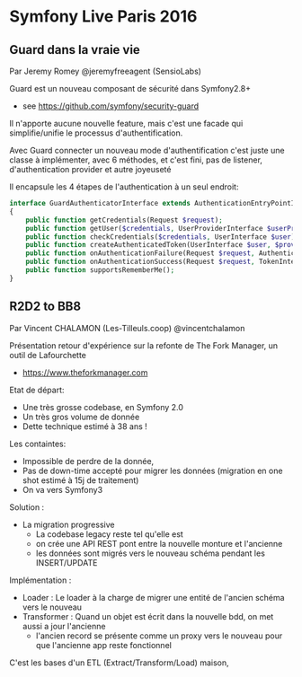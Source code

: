 # Symfony Live Paris 2016

## Guard dans la vraie vie
Par Jeremy Romey @jeremyfreeagent (SensioLabs)

Guard est un nouveau composant de sécurité dans Symfony2.8+
  * see https://github.com/symfony/security-guard

Il n'apporte aucune nouvelle feature, mais c'est une facade qui simplifie/unifie
le processus d'authentification.

Avec Guard connecter un nouveau mode d'authentification c'est juste une classe à implémenter,
avec 6 méthodes, et c'est fini, pas de listener, d'authentication provider et autre joyeuseté

Il encapsule les 4 étapes de l'authentication à un seul endroit:

```php
interface GuardAuthenticatorInterface extends AuthenticationEntryPointInterface
{
    public function getCredentials(Request $request);
    public function getUser($credentials, UserProviderInterface $userProvider);
    public function checkCredentials($credentials, UserInterface $user);
    public function createAuthenticatedToken(UserInterface $user, $providerKey);
    public function onAuthenticationFailure(Request $request, AuthenticationException $exception);
    public function onAuthenticationSuccess(Request $request, TokenInterface $token, $providerKey);
    public function supportsRememberMe();
}
```

## R2D2 to BB8
Par Vincent CHALAMON (Les-Tilleuls.coop) @vincentchalamon

Présentation retour d'expérience sur la refonte de The Fork Manager, un outil de Lafourchette
  * https://www.theforkmanager.com

Etat de départ:
  * Une très grosse codebase, en Symfony 2.0
  * Un très gros volume de donnée
  * Dette technique estimé à 38 ans !

Les containtes:
  * Impossible de perdre de la donnée,
  * Pas de down-time accepté pour migrer les données (migration en one shot estimé à 15j de traitement)
  * On va vers Symfony3

Solution :
  * La migration progressive
    * La codebase legacy reste tel qu'elle est
    * on crée une API REST pont entre la nouvelle monture et l'ancienne
    * les données sont migrés vers le nouveau schéma pendant les INSERT/UPDATE

Implémentation :
  * Loader : Le loader à la charge de migrer une entité de l'ancien schéma vers le nouveau
  * Transformer : Quand un objet est écrit dans la nouvelle bdd, on met aussi a jour l'ancienne
    * l'ancien record se présente comme un proxy vers le nouveau pour que l'ancienne app reste fonctionnel

 C'est les bases d'un ETL (Extract/Transform/Load) maison,
